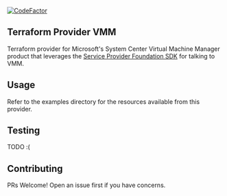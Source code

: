 [![CodeFactor](https://www.codefactor.io/repository/github/badstreff/terraform-provider-vmm/badge)](https://www.codefactor.io/repository/github/badstreff/terraform-provider-vmm)

Terraform Provider VMM
---

Terraform provider for Microsoft's System Center Virtual Machine Manager product that leverages the [Service Provider Foundation SDK](https://docs.microsoft.com/en-us/previous-versions/system-center/developer/jj643273(v%3dmsdn.10)) for talking to VMM.

Usage
---

Refer to the examples directory for the resources available from this provider.

Testing
---

TODO :(

Contributing
---

PRs Welcome! Open an issue first if you have concerns.
